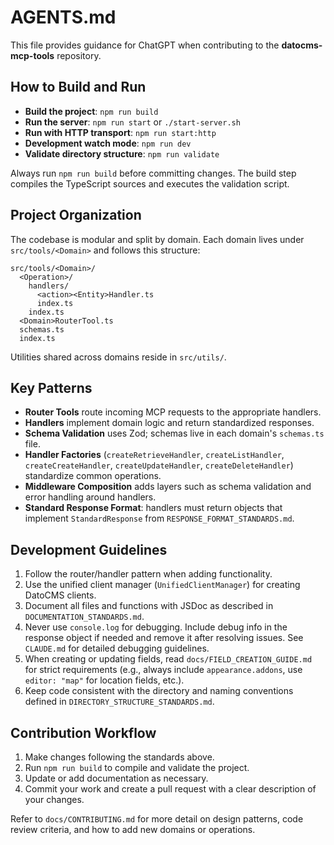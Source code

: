 # AGENTS.md

This file provides guidance for ChatGPT when contributing to the **datocms-mcp-tools** repository.

## How to Build and Run

- **Build the project**: `npm run build`
- **Run the server**: `npm run start` or `./start-server.sh`
- **Run with HTTP transport**: `npm run start:http`
- **Development watch mode**: `npm run dev`
- **Validate directory structure**: `npm run validate`

Always run `npm run build` before committing changes. The build step compiles the TypeScript sources and executes the validation script.

## Project Organization

The codebase is modular and split by domain. Each domain lives under `src/tools/<Domain>` and follows this structure:

```
src/tools/<Domain>/
  <Operation>/
    handlers/
      <action><Entity>Handler.ts
      index.ts
    index.ts
  <Domain>RouterTool.ts
  schemas.ts
  index.ts
```

Utilities shared across domains reside in `src/utils/`.

## Key Patterns

- **Router Tools** route incoming MCP requests to the appropriate handlers.
- **Handlers** implement domain logic and return standardized responses.
- **Schema Validation** uses Zod; schemas live in each domain's `schemas.ts` file.
- **Handler Factories** (`createRetrieveHandler`, `createListHandler`, `createCreateHandler`, `createUpdateHandler`, `createDeleteHandler`) standardize common operations.
- **Middleware Composition** adds layers such as schema validation and error handling around handlers.
- **Standard Response Format**: handlers must return objects that implement `StandardResponse` from `RESPONSE_FORMAT_STANDARDS.md`.

## Development Guidelines

1. Follow the router/handler pattern when adding functionality.
2. Use the unified client manager (`UnifiedClientManager`) for creating DatoCMS clients.
3. Document all files and functions with JSDoc as described in `DOCUMENTATION_STANDARDS.md`.
4. Never use `console.log` for debugging. Include debug info in the response object if needed and remove it after resolving issues. See `CLAUDE.md` for detailed debugging guidelines.
5. When creating or updating fields, read `docs/FIELD_CREATION_GUIDE.md` for strict requirements (e.g., always include `appearance.addons`, use `editor: "map"` for location fields, etc.).
6. Keep code consistent with the directory and naming conventions defined in `DIRECTORY_STRUCTURE_STANDARDS.md`.

## Contribution Workflow

1. Make changes following the standards above.
2. Run `npm run build` to compile and validate the project.
3. Update or add documentation as necessary.
4. Commit your work and create a pull request with a clear description of your changes.

Refer to `docs/CONTRIBUTING.md` for more detail on design patterns, code review criteria, and how to add new domains or operations.

